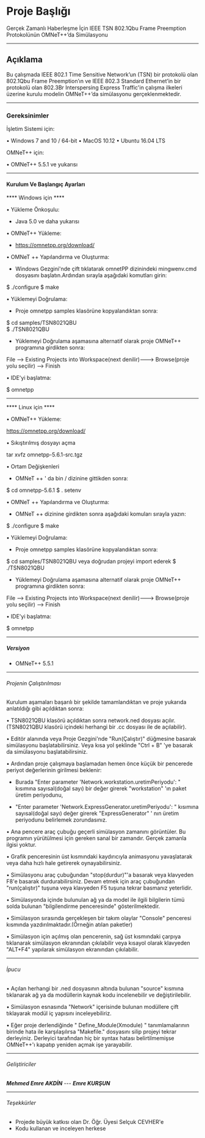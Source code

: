 # Proje Başlığı

Gerçek Zamanlı Haberleşme İçin IEEE TSN 802.1Qbu Frame Preemption Protokolünün OMNeT++’da Simülasyonu

----------------------------------------------------------------------------------------------
## Açıklama

Bu çalışmada IEEE 802.1 Time Sensitive Network’un (TSN) bir protokolü olan 802.1Qbu Frame Preemption’ın ve IEEE 802.3 Standard Ethernet’in 
bir protokolü olan 802.3Br Interspersing Express Traffic'in çalışma ilkeleri üzerine kurulu modelin OMNeT++’da simülasyonu gerçeklenmektedir.

----------------------------------------------------------------------------------------------
### Gereksinimler

İşletim Sistemi için:

• Windows 7 and 10 / 64-bit
• MacOS 10.12
• Ubuntu 16.04 LTS

OMNeT++ için:

• OMNeT++ 5.5.1 ve yukarısı

----------------------------------------------------------------------------------------------

#### Kurulum Ve Başlangıç Ayarları

**** Windows için ****

• Yükleme Önkoşulu:

- Java 5.0 ve daha yukarısı

• OMNeT++ Yükleme:

- https://omnetpp.org/download/

•  OMNeT ++ Yapılandırma ve Oluşturma:

- Windows Gezgini'nde çift tıklatarak omnetPP dizinindeki mingwenv.cmd dosyasını başlatın.Ardından sırayla aşağıdaki komutları girin:

$ ./configure
$ make

• Yüklemeyi Doğrulama:

- Proje omnetpp samples klasörüne kopyalandıktan sonra:

$ cd samples/TSN8021QBU  
$ ./TSN8021QBU

- Yüklemeyi Doğrulama aşamasına alternatif olarak proje OMNeT++ programına girdikten sonra:

File --> Existing Projects into Workspace(next denilir)---> Browse(proje yolu seçilir) --> Finish

• IDE'yi başlatma:

$ omnetpp

---------------------------------------------------------------------------------------------------------
**** Linux için ****

• OMNeT++ Yükleme:

https://omnetpp.org/download/

• Sıkıştırılmış dosyayı açma

tar xvfz omnetpp-5.6.1-src.tgz

• Ortam Değişkenleri

- OMNeT ++ ' da  bin / dizinine gittikden sonra:

$ cd omnetpp-5.6.1
$ . setenv

• OMNeT ++ Yapılandırma ve Oluşturma:

- OMNeT ++ dizinine girdikten sonra aşağıdaki komuları sırayla yazın:

$ ./configure
$ make

• Yüklemeyi Doğrulama:

- Proje omnetpp samples klasörüne kopyalandıktan sonra:

$ cd samples/TSN8021QBU veya doğrudan projeyi import ederek
$ ./TSN8021QBU

- Yüklemeyi Doğrulama aşamasına alternatif olarak proje OMNeT++ programına girdikten sonra:

File --> Existing Projects into Workspace(next denilir)---> Browse(proje yolu seçilir) --> Finish

• IDE'yi başlatma:

$ omnetpp

----------------------------------------------------------------------------------------------
##### Versiyon

- OMNeT++ 5.5.1
----------------------------------------------------------------------------------------------

###### Projenin Çalıştırılması

Kurulum aşamaları başarılı bir şekilde tamamlandıktan ve proje yukarıda anlatıldığı gibi açıldıktan sonra:

• TSN8021QBU klasörü açıldıktan sonra network.ned dosyası açılır.(TSN8021QBU klasörü içindeki herhangi bir .cc dosyası ile de açılabilir).

• Editör alanında veya Proje Gezgini'nde "Run(Çalıştır)" düğmesine basarak simülasyonu başlatabilirsiniz. Veya kısa yol şeklinde "Ctrl + B" 'ye basarak da simülasyonu başlatabilirsiniz.

• Ardından proje çalışmaya başlamadan hemen önce küçük bir pencerede periyot değerlerinin girilmesi beklenir:

- Burada "Enter parameter  'Network.workstation.uretimPeriyodu': " kısımına sayısal(doğal sayı) bir değer girerek "workstation" 'ın paket üretim periyodunu,

- "Enter parameter  'Network.ExpressGenerator.uretimPeriyodu': " kısımına sayısal(doğal sayı) değer girerek "ExpressGenerator" ' nın üretim periyodunu belirlemek zorundasınız.

• Ana pencere araç çubuğu geçerli simülasyon zamanını görüntüler. Bu programın yürütülmesi için gereken sanal bir zamandır. Gerçek zamanla ilgisi yoktur. 

• Grafik penceresinin üst kısmındaki kaydırıcıyla animasyonu yavaşlatarak veya daha hızlı hale getirerek oynayabilirsiniz.

• Simülasyonu araç çubuğundan "stop(durdur)"'a basarak veya klavyeden  F8'e basarak durdurabilirsiniz. Devam etmek için araç çubuğundan "run(çalıştır)" tuşuna veya klavyeden F5 tuşuna tekrar basmanız yeterlidir.

• Simülasyonda içinde bulunulan ağ ya da model ile ilgili bilgilerin tümü solda bulunan "bilgilendirme penceresinde" gösterilmektedir.

• Simülasyon sırasında gerçekleşen bir takım olaylar "Console" penceresi kısmında yazdırılmaktadır.(Örneğin atılan paketler)

• Simülasyon için açılmış olan pencerenin, sağ üst kısmındaki çarpıya tıklanarak simülasyon ekranından çıkılabilir veya kısayol olarak klavyeden "ALT+F4" yapılarak simülasyon ekranından çıkılabilir.

----------------------------------------------------------------------------------------------

###### İpucu

• Açılan herhangi bir .ned dosyasının altında bulunan "source" kısmına tıklanarak ağ ya da modüllerin kaynak kodu incelenebilir ve değiştirilebilir.

• Simülasyon esnasında "Network" içerisinde bulunan modüllere çift tıklayarak modül iç yapısını inceleyebiliriz.

• Eğer proje derlendiğinde  " Define_Module(Xmodule) " tanımlamalarının birinde hata ile karşılaşılırsa "Makefile." dosyasını silip projeyi tekrar derleyiniz.
  Derleyici tarafından hiç bir syntax hatası belirtilmemişse OMNeT++'ı kapatıp yeniden açmak işe yarayabilir.

----------------------------------------------------------------------------------------------

###### Geliştiriciler


***Mehmed Emre AKDİN*** --- ***Emre KURŞUN***

----------------------------------------------------------------------------------------------

###### Teşekkürler

- Projede büyük katkısı olan Dr. Öğr. Üyesi Selçuk CEVHER'e
- Kodu kullanan ve inceleyen herkese

